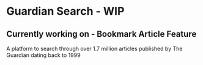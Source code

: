 # Guardian Search - WIP
## Currently working on - Bookmark Article Feature


A platform to search through over 1.7 million articles published by The Guardian dating back to 1999




